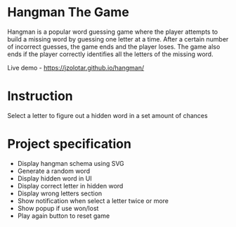 # Hangman The Game

Hangman is a popular word guessing game where the player attempts to build a missing word by guessing one letter at a time. After a certain number of incorrect guesses, the game ends and the player loses. The game also ends if the player correctly identifies all the letters of the missing word.

Live demo - https://jzolotar.github.io/hangman/

# Instruction

Select a letter to figure out a hidden word in a set amount of chances

# Project specification

- Display hangman schema using SVG
- Generate a random word
- Display hidden word in UI
- Display correct letter in hidden word
- Display wrong letters section
- Show notification when select a letter twice or more
- Show popup if use won/lost
- Play again button to reset game
